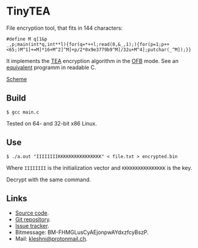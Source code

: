 TinyTEA
=======

File encryption tool, that fits in 144 characters:

```
#define M q[1&p
_,p;main(int*q,int**l){for(q=*++l;read(0,&_,1);){for(p=1;p++<65;)M^1]+=M]*16+M^2]^M]+p/2*0x9e3779b9^M]/32u+M^4];putchar(_^M]);}}
```

It implements the [TEA](https://en.wikipedia.org/wiki/Tiny_Encryption_Algorithm) encryption algorithm in the [OFB](https://en.wikipedia.org/wiki/Output_feedback) mode. See an [equivalent](equivalent.c) programm in readable C.

[Scheme](scheme.png)

Build
-----

```
$ gcc main.c
```

Tested on 64- and 32-bit x86 Linux.

Use
---

```
$ ./a.out "IIIIIIIIKKKKKKKKKKKKKKKK" < file.txt > encrypted.bin
```

Where `IIIIIIII` is the initialization vector and `KKKKKKKKKKKKKKKK` is the key.

Decrypt with the same command.

Links
-----

* [Source code](https://github.com/Kleshni/TinyTEA/archive/master.zip).
* [Git repository](https://github.com/Kleshni/TinyTEA.git).
* [Issue tracker](https://github.com/Kleshni/TinyTEA/issues).
* Bitmessage: BM-FHMGLusCyAEjonpwAYdxzfcyBszP.
* Mail: [kleshni@protonmail.ch](mailto:kleshni@protonmail.ch).
